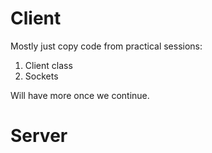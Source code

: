 # Client

Mostly just copy code from practical sessions:

1. Client class
2. Sockets

Will have more once we continue.

# Server
